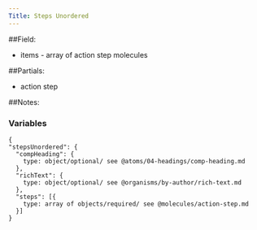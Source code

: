 ```yaml
---
Title: Steps Unordered
---
```


##Field:
* items - array of action step molecules

##Partials:
* action step

##Notes:

### Variables 
~~~ 
{
"stepsUnordered": {
  "compHeading": {
    type: object/optional/ see @atoms/04-headings/comp-heading.md
  },
  "richText": {
    type: object/optional/ see @organisms/by-author/rich-text.md
  },
  "steps": [{
    type: array of objects/required/ see @molecules/action-step.md
  }]
}
~~~

